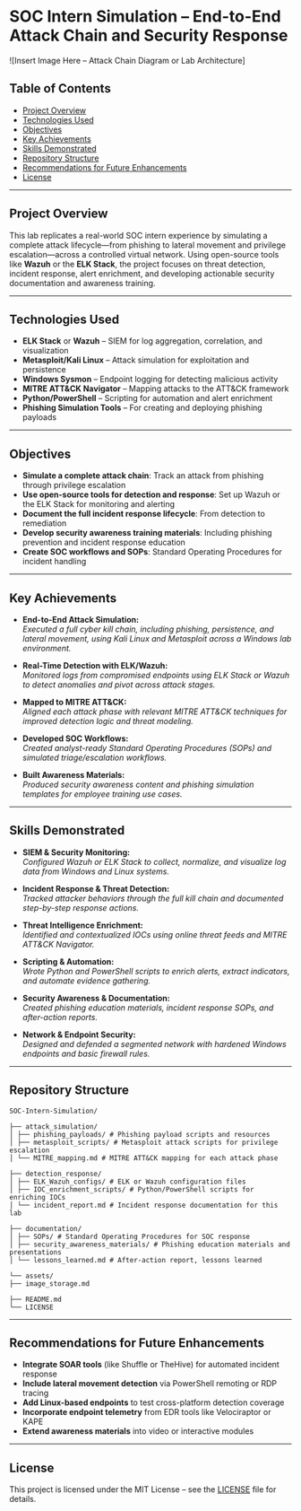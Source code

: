 # SOC Intern Simulation – End-to-End Attack Chain and Security Response

![Insert Image Here – Attack Chain Diagram or Lab Architecture]

## Table of Contents

- [Project Overview](#project-overview)
- [Technologies Used](#technologies-used)
- [Objectives](#objectives)
- [Key Achievements](#key-achievements)
- [Skills Demonstrated](#skills-demonstrated)
- [Repository Structure](#repository-structure)
- [Recommendations for Future Enhancements](#recommendations-for-future-enhancements)
- [License](#license)

---

## Project Overview

This lab replicates a real-world SOC intern experience by simulating a complete attack lifecycle—from phishing to lateral movement and privilege escalation—across a controlled virtual network. Using open-source tools like **Wazuh** or the **ELK Stack**, the project focuses on threat detection, incident response, alert enrichment, and developing actionable security documentation and awareness training.

---

## Technologies Used

- **ELK Stack** or **Wazuh** – SIEM for log aggregation, correlation, and visualization
- **Metasploit/Kali Linux** – Attack simulation for exploitation and persistence
- **Windows Sysmon** – Endpoint logging for detecting malicious activity
- **MITRE ATT&CK Navigator** – Mapping attacks to the ATT&CK framework
- **Python/PowerShell** – Scripting for automation and alert enrichment
- **Phishing Simulation Tools** – For creating and deploying phishing payloads

---

## Objectives

- **Simulate a complete attack chain**: Track an attack from phishing through privilege escalation
- **Use open-source tools for detection and response**: Set up Wazuh or the ELK Stack for monitoring and alerting
- **Document the full incident response lifecycle**: From detection to remediation
- **Develop security awareness training materials**: Including phishing prevention and incident response education
- **Create SOC workflows and SOPs**: Standard Operating Procedures for incident handling

---

## Key Achievements

- **End-to-End Attack Simulation:**  
  *Executed a full cyber kill chain, including phishing, persistence, and lateral movement, using Kali Linux and Metasploit across a Windows lab environment.*

- **Real-Time Detection with ELK/Wazuh:**  
  *Monitored logs from compromised endpoints using ELK Stack or Wazuh to detect anomalies and pivot across attack stages.*

- **Mapped to MITRE ATT&CK:**  
  *Aligned each attack phase with relevant MITRE ATT&CK techniques for improved detection logic and threat modeling.*

- **Developed SOC Workflows:**  
  *Created analyst-ready Standard Operating Procedures (SOPs) and simulated triage/escalation workflows.*

- **Built Awareness Materials:**  
  *Produced security awareness content and phishing simulation templates for employee training use cases.*

---

## Skills Demonstrated

- **SIEM & Security Monitoring:**  
  *Configured Wazuh or ELK Stack to collect, normalize, and visualize log data from Windows and Linux systems.*

- **Incident Response & Threat Detection:**  
  *Tracked attacker behaviors through the full kill chain and documented step-by-step response actions.*

- **Threat Intelligence Enrichment:**  
  *Identified and contextualized IOCs using online threat feeds and MITRE ATT&CK Navigator.*

- **Scripting & Automation:**  
  *Wrote Python and PowerShell scripts to enrich alerts, extract indicators, and automate evidence gathering.*

- **Security Awareness & Documentation:**  
  *Created phishing education materials, incident response SOPs, and after-action reports.*

- **Network & Endpoint Security:**  
  *Designed and defended a segmented network with hardened Windows endpoints and basic firewall rules.*

---

## Repository Structure
```
SOC-Intern-Simulation/

├── attack_simulation/
│ ├── phishing_payloads/ # Phishing payload scripts and resources
│ ├── metasploit_scripts/ # Metasploit attack scripts for privilege escalation
│ └── MITRE_mapping.md # MITRE ATT&CK mapping for each attack phase

├── detection_response/
│ ├── ELK_Wazuh_configs/ # ELK or Wazuh configuration files
│ ├── IOC_enrichment_scripts/ # Python/PowerShell scripts for enriching IOCs
│ └── incident_report.md # Incident response documentation for this lab

├── documentation/
│ ├── SOPs/ # Standard Operating Procedures for SOC response
│ ├── security_awareness_materials/ # Phishing education materials and presentations
│ └── lessons_learned.md # After-action report, lessons learned

└── assets/
├── image_storage.md

├── README.md
└── LICENSE
```

---

## Recommendations for Future Enhancements

- **Integrate SOAR tools** (like Shuffle or TheHive) for automated incident response
- **Include lateral movement detection** via PowerShell remoting or RDP tracing
- **Add Linux-based endpoints** to test cross-platform detection coverage
- **Incorporate endpoint telemetry** from EDR tools like Velociraptor or KAPE
- **Extend awareness materials** into video or interactive modules

---

## License

This project is licensed under the MIT License – see the [LICENSE](LICENSE) file for details.


